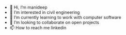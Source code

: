 - 👋 Hi, I’m manideep
- 👀 I’m interested in civil engineering
- 🌱 I’m currently learning to work with computer software
- 💞️ I’m looking to collaborate on open projects
- 📫 How to reach me linkedin

<!---
manideepmattapalli/manideepmattapalli is a ✨ special ✨ repository because its `README.md` (this file) appears on your GitHub profile.
You can click the Preview link to take a look at your changes.
--->
